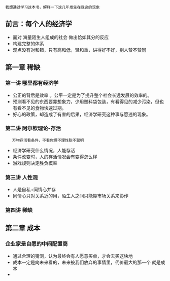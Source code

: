     我想通过学习这本书，解释一下这几年发生在我这的现象

## 前言：每个人的经济学
- 面对 海量陌生人组成的社会 做出恰如其分的反应
- 构建完整的体系
- 观点没有对和错，只有高和低，轻和重，讲得好不好，别人赞不赞同

## 第一章 稀缺
### 第一讲 哪里都有经济学
- 公正的背后是效率 。公平一定是为了提升整个社会长远发展的效率的。
- 预测看不见的东西要靠想象力，少用塑料袋包装，有看得见的减少污染，但也有看不见的食物快速过期。
- 好心的政策，却造成了有害的后果，经济学研究这种事与愿违的现象。
  
### 第二讲 阿尔钦理论-存活      
       万物存活看条件，不看你理不理性聪不聪明
- 经济学研究什么情况，人能存活
- 条件改变时，人的存活情况会有变得怎么样
- 游戏规则决定胜负概率


###  第三讲 人性观
- 人是自私+同情心并存
- 同情心只对关系近的用，陌生人之间只能靠市场关系来协作

### 第四讲 稀缺


## 第二章 成本
### 企业家是自愿的中间配置商
- 通过合理的猜测，认为最终会有人愿意买单，才会去买这块地
- 成本一定是向未来看的，未来被我们放弃的事情里，代价最大的那一个 就是成本
- 